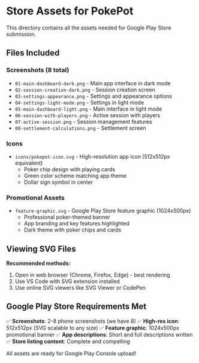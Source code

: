 # Store Assets for PokePot

This directory contains all the assets needed for Google Play Store submission.

## Files Included

### Screenshots (8 total)
- `01-main-dashboard-dark.png` - Main app interface in dark mode
- `02-session-creation-dark.png` - Session creation screen
- `03-settings-appearance.png` - Settings and appearance options
- `04-settings-light-mode.png` - Settings in light mode
- `05-main-dashboard-light.png` - Main interface in light mode
- `06-session-with-players.png` - Active session with players
- `07-active-session.png` - Session management features
- `08-settlement-calculations.png` - Settlement screen

### Icons
- `icons/pokepot-icon.svg` - High-resolution app icon (512x512px equivalent)
  - Poker chip design with playing cards
  - Green color scheme matching app theme
  - Dollar sign symbol in center

### Promotional Assets
- `feature-graphic.svg` - Google Play Store feature graphic (1024x500px)
  - Professional poker-themed banner
  - App branding and key features highlighted
  - Dark theme with poker chips and cards

## Viewing SVG Files

**Recommended methods:**
1. Open in web browser (Chrome, Firefox, Edge) - best rendering
2. Use VS Code with SVG extension installed
3. Use online SVG viewers like SVG Viewer or CodePen

## Google Play Store Requirements Met

✅ **Screenshots**: 2-8 phone screenshots (we have 8)
✅ **High-res icon**: 512x512px (SVG scalable to any size)
✅ **Feature graphic**: 1024x500px promotional banner
✅ **App descriptions**: Short and full descriptions written
✅ **Store listing content**: Complete and compelling

All assets are ready for Google Play Console upload!